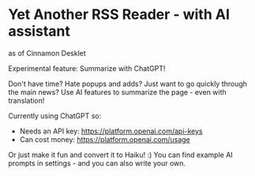 # Yet Another RSS Reader - with AI assistant
as of Cinnamon Desklet 

Experimental feature: Summarize with ChatGPT!

  Don't have time? Hate popups and adds? Just want to go quickly through
  the main news? 
  Use AI features to summarize the page - even with translation!

  Currently using ChatGPT so: 
  - Needs an API key:   https://platform.openai.com/api-keys 
  - Can cost money:    	https://platform.openai.com/usage

  Or just make it fun and convert it to Haiku! :)
  You can find example AI prompts in settings - and you can also write your
  own.

